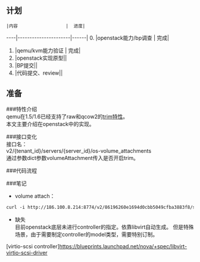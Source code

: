 计划
------
    |内容                  |  进度|
----|----------------------|------|
0.  |openstack能力/bp调查  |  完成|
1.  |qemu/kvm能力验证      |  完成|
2.  |openstack实现原型||
3.  |BP提交||
4.  |代码提交、review||

准备
------
###特性介绍  
qemu在1.5/1.6已经支持了raw和qcow2的[trim特性]。  
本文主要介绍在openstack中的实现。

###接口变化  
接口名：  
v2/​{tenant_id}​/servers/​{server_id}​/os-volume_attachments  
通过参数dict参数volumeAttachment传入是否开启trim。  

###代码流程  


###笔记
+ volume attach：  
```xml
curl -i http://186.100.8.214:8774/v2/86196260e1694d0cbb5049cfba3883f8/servers/c62b5277-23cf-4af2-b6ae-15765e9341d1/os-volume_attachments -X GET -H "X-Auth-Project-Id: admin" -H "User-Agent: python-novaclient" -H "Accept: application/json" -H "X-Auth-Token: 2e3c783097fc4f07b2673f520f4d9962"
```
+ 缺失  
目前openstack底层未进行controller的指定。依靠libvirt自动生成。
但是特殊场景，由于需要制定controller的model类型，需要特别订制。

[trim特性]:QF_trim.md
[2]:https://wiki.openstack.org/wiki/BlockDeviceConfig
[virtio-scsi controller]https://blueprints.launchpad.net/nova/+spec/libvirt-virtio-scsi-driver
